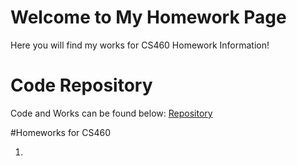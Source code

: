 # Welcome to My Homework Page

Here you will find my works for CS460 Homework Information!

# Code Repository
Code and Works can be found below:
[Repository](https://github.com/avickers17/avickers17.github.io)

#Homeworks for CS460
1. [Homework 1]: (https://avickers17.github.io/CS460/HW1/)


